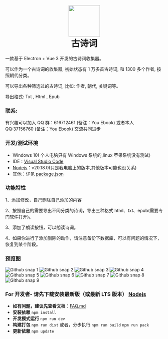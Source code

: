 # <div align='center'><img src="https://github.com/laowus/My-Gsc/blob/main/public/icon.png" width="100" height="100"><br/>古诗词</div>

一款基于 Electron + Vue 3 开发的古诗词收集器。

可以作为一个古诗词的收集器, 初始状态有 1 万多首古诗词, 和 1300 多个作者, 按照朝代分类。

可以导出各种筛选过的古诗词, 比如: 作者, 朝代, 关键词等。

导出格式: Txt , Html , Epub

### 联系:

有兴趣可以加入
QQ 群：616712461 (备注：You Ebook)
或者本人
QQ:37156760 (备注：You Ebook)
交流共同进步

### 开发/测试环境

- Windows 10( 个人电脑只有 Windows 系统的,linux 苹果系统没有测试)
- IDE：[Visual Studio Code](https://code.visualstudio.com/)
- [Nodejs](https://nodejs.org/)：v20.18.0(只是我电脑上的版本,其他版本可能也没关系)
- 其他：详见 [package.json](package.json)

### 功能特性

1、添加修改，自己删除自己添加的内容

2、按照自己的需要导出不同分类的诗词，导出三种格式 html、txt、epub(需要专门软件打开)。

3、添加了朗读按钮，可以朗读诗词。

4、如果你进行了添加删除的动作，请注意备份下数据库，可以有问题的情况下，恢复到某个阶段。

### 预览图

![Github snap 1](https://github.com/laowus/My-Gsc/blob/main/shoot/01.jpg)
![Github snap 2](https://github.com/laowus/My-Gsc/blob/main/shoot/02.jpg)
![Github snap 3](https://github.com/laowus/My-Gsc/blob/main/shoot/03.jpg)
![Github snap 4](https://github.com/laowus/My-Gsc/blob/main/shoot/04.jpg)
![Github snap 5](https://github.com/laowus/My-Gsc/blob/main/shoot/05.jpg)
![Github snap 6](https://github.com/laowus/My-Gsc/blob/main/shoot/06.jpg)
![Github snap 7](https://github.com/laowus/My-Gsc/blob/main/shoot/07.jpg)
![Github snap 8](https://github.com/laowus/My-Gsc/blob/main/shoot/08.jpg)
![Github snap 9](https://github.com/laowus/My-Gsc/blob/main/shoot/09.jpg)

### For 开发者- 请先下载安装最新版（或最新 LTS 版本） [Nodejs](https://nodejs.org/)

- <b>如有问题，建议先查看文档</b>：[FAQ.md](FAQ.md)
- <b>安装依赖</b>
  `npm install`
- <b>开发模式运行</b>
  `npm run dev`
- <b>构建打包</b>
  `npm run dist`
  或者，分步执行
  `npm run build`
  `npm run pack`
- <b>更新依赖</b>
  `npm update`
